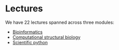# Lectures

We have 22 lectures spanned across three modules:

-   [Bioinformatics](./bioinformatics/)
-   [Computational structural biology](./csb/)
-   [Scientific python](./python/)
